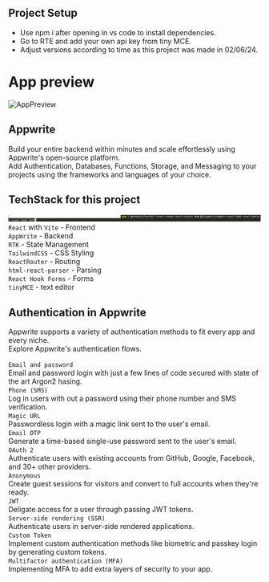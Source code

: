 ## Project Setup
* Use npm i after opening in vs code to install dependencies.
* Go to RTE and add your own api key from tiny MCE.
* Adjust versions according to time as this project was made in 02/06/24.
# App preview
![AppPreview](preview%20of%20app.png)
## Appwrite
Build your entire backend within minutes and scale effortlessly using Appwrite's open-source platform.<br/>
Add Authentication, Databases, Functions, Storage, and Messaging to your projects using the frameworks and languages of your choice.<br/>
## TechStack for this project
![Dependencies installed](Screenshot%202024-05-31%20164044.png)
`React` with `Vite` - Frontend <br/>
`AppWrite` - Backend <br/>
`RTK` - State Management <br/>
`TailwindCSS` - CSS Styling <br/>
`ReactRouter` - Routing <br/>
`html-react-parser` - Parsing <br/>
`React Hook Forms` - Forms <br/>
`tinyMCE` - text editor<br/>
## Authentication in Appwrite
Appwrite supports a variety of authentication methods to fit every app and every niche.<br/> Explore Appwrite's authentication flows.<br/>

`Email and password`<br/>
Email and password login with just a few lines of code secured with state of the art Argon2 hasing.<br/>
`Phone (SMS)`<br/>
Log in users with out a password using their phone number and SMS verification.<br/>
`Magic URL`<br/>
Passwordless login with a magic link sent to the user's email.<br/>
`Email OTP`<br/>
Generate a time-based single-use password sent to the user's email.<br/>
`OAuth 2`<br/>
Authenticate users with existing accounts from GitHub, Google, Facebook, and 30+ other providers.<br/>
`Anonymous`<br/>
Create guest sessions for visitors and convert to full accounts when they're ready.<br/>
`JWT`<br/>
Deligate access for a user through passing JWT tokens.<br/>
`Server-side rendering (SSR)`<br/>
Authenticate users in server-side rendered applications.<br/>
`Custom Token`<br/>
Implement custom authentication methods like biometric and passkey login by generating custom tokens.<br/>
`Multifactor authentication (MFA)`<br/>
Implementing MFA to add extra layers of security to your app.<br/>